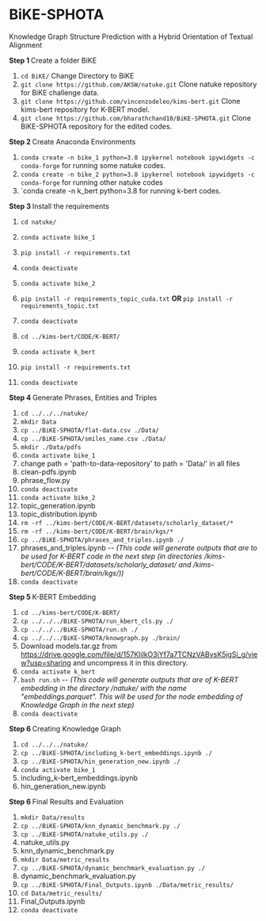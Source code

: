 # BiKE-SPHOTA
Knowledge Graph Structure Prediction with a Hybrid Orientation of Textual Alignment

<b> Step 1 </b>
Create a folder BiKE
1. `cd BiKE/`  Change Directory to BiKE
2. `git clone https://github.com/AKSW/natuke.git`  Clone natuke repository for BiKE challenge data.
3. `git clone https://github.com/vincenzodeleo/kims-bert.git`  Clone kims-bert repository for K-BERT model.
4. `git clone https://github.com/bharathchand10/BiKE-SPHOTA.git`  Clone BiKE-SPHOTA repository for the edited codes.

<b> Step 2 </b>
Create Anaconda Environments
1. `conda create -n bike_1 python=3.8 ipykernel notebook ipywidgets -c conda-forge`  for running some natuke codes.
2. `conda create -n bike_2 python=3.8 ipykernel notebook ipywidgets -c conda-forge`  for running other natuke codes
3. `conda create -n k_bert python=3.8 for running k-bert codes.

<b> Step 3 </b>
Install the requirements 
1. `cd natuke/`
2. `conda activate bike_1`
3. `pip install -r requirements.txt`
  
4. `conda deactivate`
5. `conda activate bike_2`
6. `pip install -r requirements_topic_cuda.txt` <b>  OR  </b> `pip install -r requirements_topic.txt`
7. `conda deactivate`
  
8. `cd ../kims-bert/CODE/K-BERT/`
9. `conda activate k_bert`
10. `pip install -r requirements.txt`
11. `conda deactivate`

<b> Step 4 </b> Generate Phrases, Entities and Triples
1. `cd ../../../natuke/`
2. `mkdir Data`
3. `cp ../BiKE-SPHOTA/flat-data.csv ./Data/`
4. `cp ../BiKE-SPHOTA/smiles_name.csv ./Data/`
5. `mkdir ./Data/pdfs`
6. `conda activate bike_1`
7. change path = 'path-to-data-repository' to path = 'Data/' in all files
8. clean-pdfs.ipynb
9. phrase_flow.py
11. `conda deactivate`
12. `conda activate bike_2`
13. topic_generation.ipynb
14. topic_distribution.ipynb
15. `rm -rf ../kims-bert/CODE/K-BERT/datasets/scholarly_dataset/*`
16. `rm -rf ../kims-bert/CODE/K-BERT/brain/kgs/*`
17. `cp ../BiKE-SPHOTA/phrases_and_triples.ipynb ./`
18. phrases_and_triples.ipynb      -- <i> (This code will generate outputs that are to be used for K-BERT code in the next step (in directories /kims-bert/CODE/K-BERT/datasets/scholarly_dataset/ and /kims-bert/CODE/K-BERT/brain/kgs/)) </i>
20. `conda deactivate`

<b> Step 5 </b> K-BERT Embedding
1. `cd ../kims-bert/CODE/K-BERT/`
2. `cp ../../../BiKE-SPHOTA/run_kbert_cls.py ./`
3. `cp ../../../BiKE-SPHOTA/run.sh ./`
4. `cp ../../../BiKE-SPHOTA/knowgraph.py ./brain/`
5. Download models.tar.gz from https://drive.google.com/file/d/157KliIkO3iYf7a7TCNzVABvsK5jgSj_g/view?usp=sharing and uncompress it in this directory.
6. `conda activate k_bert`
7. `bash run.sh`    -- <i> (This code will generate outputs that are of K-BERT embedding in the directory /natuke/ with the name "embeddings.parquet". This will be used for the node embedding of Knowledge Graph in the next step) </i>
8. `conda deactivate`

<b> Step 6 </b> Creating Knowledge Graph
1. `cd ../../../natuke/`
2. `cp ../BiKE-SPHOTA/including_k-bert_embeddings.ipynb ./`
3. `cp ../BiKE-SPHOTA/hin_generation_new.ipynb ./`
4. `conda activate bike_1`
5. including_k-bert_embeddings.ipynb
6. hin_generation_new.ipynb

<b> Step 6 </b> Final Results and Evaluation
1. `mkdir Data/results`
2. `cp ../BiKE-SPHOTA/knn_dynamic_benchmark.py ./`
3. `cp ../BiKE-SPHOTA/natuke_utils.py ./`
4. natuke_utils.py
5. knn_dynamic_benchmark.py
6. `mkdir Data/metric_results`
7. `cp ../BiKE-SPHOTA/dynamic_benchmark_evaluation.py ./`
8. dynamic_benchmark_evaluation.py
9. `cp ../BiKE-SPHOTA/Final_Outputs.ipynb ./Data/metric_results/`
10. `cd Data/metric_results/`
11. Final_Outputs.ipynb
12. `conda deactivate`




